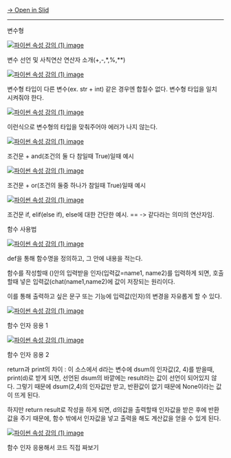 [→ Open in Slid](https://slid.cc/docs/6e9b5d41fe59423e90d3e88523c91315)


---


변수형




[![파이썬 속성 강의 (1) image](https://slid-capture.s3.ap-northeast-2.amazonaws.com/public/capture_images/6e9b5d41fe59423e90d3e88523c91315/3d031961-337f-4ca8-8c03-6e2825f18b58.png)](https://slid.cc/vdocs/6e9b5d41fe59423e90d3e88523c91315?v=47c867ca506e43809c9fb4fb30f57831&start=631.8659088817444)


변수 선언 및 사칙연산 연산자 소개(+,-,\*,%,\*\*)




[![파이썬 속성 강의 (1) image](https://slid-capture.s3.ap-northeast-2.amazonaws.com/public/capture_images/6e9b5d41fe59423e90d3e88523c91315/45cfa05a-c8d9-4d81-87b7-fc7ecda24fdd.png)](https://slid.cc/vdocs/6e9b5d41fe59423e90d3e88523c91315?v=47c867ca506e43809c9fb4fb30f57831&start=755.9434239427795)


변수형 타입이 다른 변수(ex. str + int) 같은 경우엔 합칠수 없다. 변수형 타입을 일치 시켜줘야 한다.

[![파이썬 속성 강의 (1) image](https://slid-capture.s3.ap-northeast-2.amazonaws.com/public/capture_images/6e9b5d41fe59423e90d3e88523c91315/1bf26cab-5ac9-4c3a-a3b6-bda7d60fa065.png)](https://slid.cc/vdocs/6e9b5d41fe59423e90d3e88523c91315?v=47c867ca506e43809c9fb4fb30f57831&start=811.964089)


이런식으로 변수형의 타입을 맞춰주어야 에러가 나지 않는다.

[![파이썬 속성 강의 (1) image](https://slid-capture.s3.ap-northeast-2.amazonaws.com/public/capture_images/6e9b5d41fe59423e90d3e88523c91315/7d9e2096-5cab-4d62-9a68-b0d906f21747.png)](https://slid.cc/vdocs/6e9b5d41fe59423e90d3e88523c91315?v=47c867ca506e43809c9fb4fb30f57831&start=935.8433590247955)


조건문 + and(조건의 둘 다 참일때 True)일때 예시

[![파이썬 속성 강의 (1) image](https://slid-capture.s3.ap-northeast-2.amazonaws.com/public/capture_images/6e9b5d41fe59423e90d3e88523c91315/8c9db64b-9e78-46b9-be21-28ffcca03179.png)](https://slid.cc/vdocs/6e9b5d41fe59423e90d3e88523c91315?v=47c867ca506e43809c9fb4fb30f57831&start=966.2365579847412)


조건문 + or(조건의 둘중 하나가 참일때 True)일때 예시

[![파이썬 속성 강의 (1) image](https://slid-capture.s3.ap-northeast-2.amazonaws.com/public/capture_images/6e9b5d41fe59423e90d3e88523c91315/c204993e-772f-4cfb-9d55-ebcbe972c8da.png)](https://slid.cc/vdocs/6e9b5d41fe59423e90d3e88523c91315?v=47c867ca506e43809c9fb4fb30f57831&start=1030.4616950915527)


조건문 if, elif(else if), else에 대한 간단한 예시. == -> 같다라는 의미의 연산자임.





함수 사용법

[![파이썬 속성 강의 (1) image](https://slid-capture.s3.ap-northeast-2.amazonaws.com/public/capture_images/6e9b5d41fe59423e90d3e88523c91315/9f7d72c7-c7cb-4e16-a877-fa34f187aa71.png)](https://slid.cc/vdocs/6e9b5d41fe59423e90d3e88523c91315?v=47c867ca506e43809c9fb4fb30f57831&start=1254.9976550400543)


def을 통해 함수명을 정의하고, 그 안에 내용을 적는다.


함수를 작성할때 ()안의 입력받을 인자(입력값=name1, name2)를 입력하게 되면, 호출할때 넣은 입력값(chat(name1,name2)에 값이 저장되는 원리이다.


이를 통해 출력하고 싶은 문구 또는 기능에 입력값(인자)의 변경을 자유롭게 할 수 있다.




[![파이썬 속성 강의 (1) image](https://slid-capture.s3.ap-northeast-2.amazonaws.com/public/capture_images/6e9b5d41fe59423e90d3e88523c91315/a1479182-95b4-4a88-97c2-ef258e94446d.png)](https://slid.cc/vdocs/6e9b5d41fe59423e90d3e88523c91315?v=47c867ca506e43809c9fb4fb30f57831&start=1315.1740228111726)


함수 인자 응용 1

[![파이썬 속성 강의 (1) image](https://slid-capture.s3.ap-northeast-2.amazonaws.com/public/capture_images/6e9b5d41fe59423e90d3e88523c91315/e29ac36b-180d-4710-800a-f9d45fb75722.png)](https://slid.cc/vdocs/6e9b5d41fe59423e90d3e88523c91315?v=47c867ca506e43809c9fb4fb30f57831&start=1475.492095)


함수 인자 응용 2


return과 print의 차이 : 이 소스에서 d라는 변수에 dsum의 인자값(2, 4)를 받을때, print(d)로 받게 되면, 선언된 dsum의 바깥에는 result라는 값이 선언이 되어있지 않다. 그렇기 때문에 dsum(2,4)의 인자값만 받고, 반환값이 없기 때문에 None이라는 값이 뜨게 된다.


하지만 return result로 작성을 하게 되면, d의값을 출력할때 인자값을 받은 후에 반환값을 주기 때문에, 함수 밖에서 인자값을 넣고 출력을 해도 계산값을 얻을 수 있게 된다.




[![파이썬 속성 강의 (1) image](https://slid-capture.s3.ap-northeast-2.amazonaws.com/public/image_upload/6e9b5d41fe59423e90d3e88523c91315/87cef4f9-5516-497b-9ee2-0191db19ecd1.png)](undefined)


함수 인자 응용해서 코드 직접 짜보기









